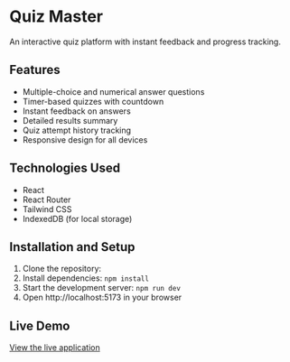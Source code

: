 # Quiz Master

An interactive quiz platform with instant feedback and progress tracking.

## Features
- Multiple-choice and numerical answer questions
- Timer-based quizzes with countdown
- Instant feedback on answers
- Detailed results summary
- Quiz attempt history tracking
- Responsive design for all devices

## Technologies Used
- React
- React Router
- Tailwind CSS
- IndexedDB (for local storage)

## Installation and Setup
1. Clone the repository: 
2. Install dependencies: `npm install`
3. Start the development server: `npm run dev`
4. Open http://localhost:5173 in your browser

## Live Demo
[View the live application](your-deployment-url-here)
